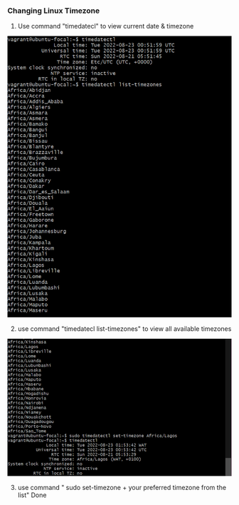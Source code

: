 ### Changing Linux Timezone
1. Use command "timedatecl" to view current date & timezone

![date.png](https://github.com/fahd-abdulrazzaq/altschool-cloud-exercises/blob/main/Exercise%202/dates1.PNG?raw=true)

2. use command "timedatecl list-timezones" to view all available timezones

![date2.png](https://github.com/fahd-abdulrazzaq/altschool-cloud-exercises/blob/main/Exercise%202/date2.PNG?raw=true)

3. use command " sudo set-timezone + your preferred timezone from the list" Done
